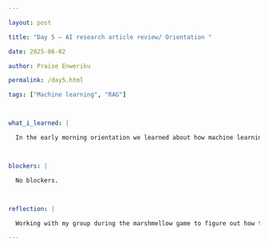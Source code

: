 ```yaml
---

layout: post

title: "Day 5 – AI research article review/ Orientation "

date: 2025-06-02

author: Praise Enweriku

permalink: /day5.html

tags: ["Machine learning", "RAG"]



what_i_learned: |

  In the early morning orientation we learned about how machine learning works, and the thought process that goes into formulating a project/research that can be worth investing resources. Also i learned something new called RAG which enhances accuracy of generatie AI models. Back at my research lab I started researching on blogs that have covered research similer to mine and it definetly gave me more understanding and insight to innovations that can be done to better the project.



blockers: |

  No blockers.



reflection: |

  Working with my group during the marshmellow game to figure out how to get the marshmellow to stay up without falling while on a time crunch was definetly a good brain exercise. It also helped form a bond between my team mates and i. While doing research on our project i definetly felt like i had a team that is as driven as i am to make this project a success by how much input and ideas they were putting in during conversations.

---
```

